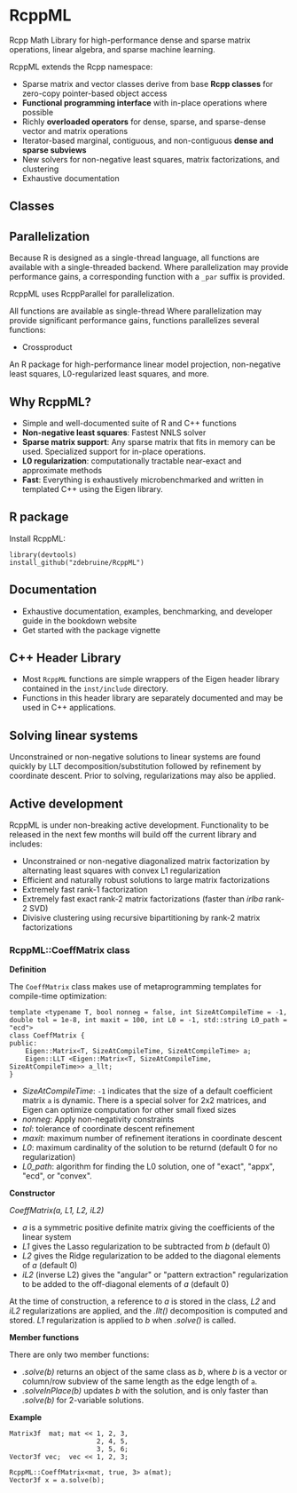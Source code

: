 # RcppML

Rcpp Math Library for high-performance dense and sparse matrix operations, linear algebra, and sparse machine learning.

RcppML extends the Rcpp namespace:
* Sparse matrix and vector classes derive from base **Rcpp classes** for zero-copy pointer-based object access
* **Functional programming interface** with in-place operations where possible
* Richly **overloaded operators** for dense, sparse, and sparse-dense vector and matrix operations
* Iterator-based marginal, contiguous, and non-contiguous **dense and sparse subviews**
* New solvers for non-negative least squares, matrix factorizations, and clustering
* Exhaustive documentation

## Classes

## Parallelization
Because R is designed as a single-thread language, all functions are available with a single-threaded backend. Where parallelization may provide performance gains, a corresponding function with a `_par` suffix is provided.

RcppML uses RcppParallel for parallelization.

All functions are available as single-thread
Where parallelization may provide significant performance gains, functions 
parallelizes several functions:
* Crossproduct

An R package for high-performance linear model projection, non-negative least squares, L0-regularized least squares, and more.

## Why RcppML?
* Simple and well-documented suite of R and C++ functions
* **Non-negative least squares**: Fastest NNLS solver
* **Sparse matrix support**: Any sparse matrix that fits in memory can be used. Specialized support for in-place operations.
* **L0 regularization**: computationally tractable near-exact and approximate methods
* **Fast**: Everything is exhaustively microbenchmarked and written in templated C++ using the Eigen library.

## R package
Install RcppML:
```{R}
library(devtools)
install_github("zdebruine/RcppML")
```

## Documentation
* Exhaustive documentation, examples, benchmarking, and developer guide in the bookdown website
* Get started with the package vignette

## C++ Header Library
* Most `RcppML` functions are simple wrappers of the Eigen header library contained in the `inst/include` directory.
* Functions in this header library are separately documented and may be used in C++ applications.

## Solving linear systems
Unconstrained or non-negative solutions to linear systems are found quickly by LLT decomposition/substitution followed by refinement by coordinate descent. Prior to solving, regularizations may also be applied.

## Active development
RcppML is under non-breaking active development. Functionality to be released in the next few months will build off the current library and includes:
* Unconstrained or non-negative diagonalized matrix factorization by alternating least squares with convex L1 regularization
* Efficient and naturally robust solutions to large matrix factorizations
* Extremely fast rank-1 factorization
* Extremely fast exact rank-2 matrix factorizations (faster than _irlba_ rank-2 SVD)
* Divisive clustering using recursive bipartitioning by rank-2 matrix factorizations

### RcppML::CoeffMatrix class

**Definition**

The `CoeffMatrix` class makes use of metaprogramming templates for compile-time optimization:

```{Cpp}
template <typename T, bool nonneg = false, int SizeAtCompileTime = -1, double tol = 1e-8, int maxit = 100, int L0 = -1, std::string L0_path = "ecd">
class CoeffMatrix {
public:
    Eigen::Matrix<T, SizeAtCompileTime, SizeAtCompileTime> a;
    Eigen::LLT <Eigen::Matrix<T, SizeAtCompileTime, SizeAtCompileTime>> a_llt;
}
```
* _SizeAtCompileTime_: `-1` indicates that the size of a default coefficient matrix `a` is dynamic. There is a special solver for 2x2 matrices, and Eigen can optimize computation for other small fixed sizes
* _nonneg_: Apply non-negativity constraints
* _tol_: tolerance of coordinate descent refinement
* _maxit_: maximum number of refinement iterations in coordinate descent
* _L0_: maximum cardinality of the solution to be returnd (default 0 for no regularization)
* _L0_path_: algorithm for finding the L0 solution, one of "exact", "appx", "ecd", or "convex".


**Constructor**

_CoeffMatrix(a, L1, L2, iL2)_
* _a_ is a symmetric positive definite matrix giving the coefficients of the linear system
* _L1_ gives the Lasso regularization to be subtracted from _b_ (default 0)
* _L2_ gives the Ridge regularization to be added to the diagonal elements of _a_ (default 0)
* _iL2_ (inverse L2) gives the "angular" or "pattern extraction" regularization to be added to the off-diagonal elements of _a_ (default 0)

At the time of construction, a reference to _a_ is stored in the class, _L2_ and _iL2_ regularizations are applied, and the _.llt()_ decomposition is computed and stored. _L1_ regularization is applied to _b_ when _.solve()_ is called.


**Member functions**

There are only two member functions:
* _.solve(b)_ returns an object of the same class as _b_, where _b_ is a vector or column/row subview of the same length as the edge length of `a`.
* _.solveInPlace(b)_ updates _b_ with the solution, and is only faster than _.solve(b)_ for 2-variable solutions.


**Example**

```{Cpp}
Matrix3f  mat; mat << 1, 2, 3,
                      2, 4, 5,
                      3, 5, 6;
Vector3f vec;  vec << 1, 2, 3;

RcppML::CoeffMatrix<mat, true, 3> a(mat);
Vector3f x = a.solve(b);
```
